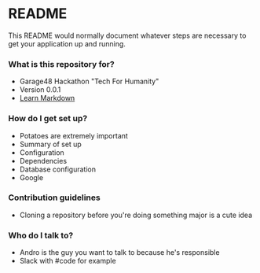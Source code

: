 # README #

This README would normally document whatever steps are necessary to get your application up and running.

### What is this repository for? ###

* Garage48 Hackathon "Tech For Humanity"
* Version 0.0.1
* [Learn Markdown](https://bitbucket.org/tutorials/markdowndemo)

### How do I get set up? ###
* Potatoes are extremely important
* Summary of set up
* Configuration
* Dependencies
* Database configuration
* Google

### Contribution guidelines ###

* Cloning a repository before you're doing something major is a cute idea

### Who do I talk to? ###

* Andro is the guy you want to talk to because he's responsible
* Slack with #code for example